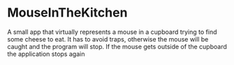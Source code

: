 # MouseInTheKitchen
A small app that virtually represents a mouse in a cupboard trying to find some cheese to eat. It has to avoid traps, otherwise the mouse will be caught and the program will stop. If the mouse gets outside of the cupboard the application stops again

